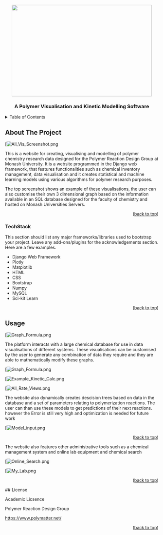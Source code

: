 <!-- Improved compatibility of back to top link: See: https://github.com/othneildrew/Best-README-Template/pull/73 -->

<a name="readme-top"></a>

<!--
*** Thanks for checking out the Best-README-Template. If you have a suggestion
*** that would make this better, please fork the repo and create a pull request
*** or simply open an issue with the tag "enhancement".
*** Don't forget to give the project a star!
*** Thanks again! Now go create something AMAZING! :D
-->

<!-- PROJECT SHIELDS -->
<!--
*** I'm using markdown "reference style" links for readability.
*** Reference links are enclosed in brackets [ ] instead of parentheses ( ).
*** See the bottom of this document for the declaration of the reference variables
*** for contributors-url, forks-url, etc. This is an optional, concise syntax you may use.
*** https://www.markdownguide.org/basic-syntax/#reference-style-links
-->

<!-- PROJECT LOGO -->

<p align="center">
  <img width="460" height="300" src="https://github.com/miladNemati-1/djangoprdwebsite/blob/main/images/prd-400.jpeg?raw=true">
</p>

  <h3 align="center">A Polymer Visualisation and Kinetic Modelling Software</h3>

<!-- TABLE OF CONTENTS -->
<details>
  <summary>Table of Contents</summary>
  <ol>
    <li>
      <a href="#about-the-project">About The Project</a>
      <ul>
        <li><a href="#built-with">Built With</a></li>
      </ul>
    </li>
    <li><a href="#usage">Usage</a></li>
    <li><a href="#roadmap">Roadmap</a></li>
  </ol>
</details>

<!-- ABOUT THE PROJECT -->

## About The Project

[![All_Vis_Screenshot.png](https://github.com/miladNemati-1/djangoprdwebsite/blob/main/images/All_Vis_Screenshot.png?raw=true)

This is a website for creating, visualising and modelling of polymer chemistry research data designed for the Polymer Reaction Design Group at Monash University. It is a website programmed in the Django web framework, that features functionalities such as chemical inventory management, data visualisation and it creates statistical and machine learning models using various algorithms for polymer research purposes.

The top screenshot shows an example of these visualisations, the user can also customise their own 3 dimensional graph based on the information available in an SQL database designed for the faculty of chemistry and hosted on Monash Universities Servers.

<p align="right">(<a href="#readme-top">back to top</a>)</p>

### TechStack

This section should list any major frameworks/libraries used to bootstrap your project. Leave any add-ons/plugins for the acknowledgements section. Here are a few examples.

- Django Web Framework
- Plotly
- Matplotlib
- HTML
- CSS
- Bootstrap
- Numpy
- MySQL
- Sci-kit Learn

<p align="right">(<a href="#readme-top">back to top</a>)</p>

## Usage

[![Graph_Formula.png](https://github.com/miladNemati-1/djangoprdwebsite/blob/main/images/Monomer_Visualisations_Homepage.png?raw=true)

The platform interacts with a large chemical database for use in data visualisations of different systems. These visualisations can be customised by the user to generate any combination of data they require and they are able to mathematically modify these graphs.

[![Graph_Formula.png](https://github.com/miladNemati-1/djangoprdwebsite/blob/main/images/Graph_Formula.png?raw=true)

[![Example_Kinetic_Calc.png](https://github.com/miladNemati-1/djangoprdwebsite/blob/main/images/Example_Kinetic_Calc.png?raw=true)

[![All_Rate_Views.png](https://github.com/miladNemati-1/djangoprdwebsite/blob/main/images/All_rate_views.png?raw=true)

The website also dynamically creates descision trees based on data in the database and a set of parameters relating to polymerization reactions. The user can than use these models to get predictions of their next reactions. however the Error is still very high and optimization is needed for future work

[![Model_input.png](https://github.com/miladNemati-1/djangoprdwebsite/blob/main/images/Models_input.png?raw=true)

<p align="right">(<a href="#readme-top">back to top</a>)</p>

The website also features other administrative tools such as a chemical management system and online lab equipment and chemical search

[![Online_Search.png](https://github.com/miladNemati-1/djangoprdwebsite/blob/main/images/Online_Search.png?raw=true)

[![My_Lab.png](https://github.com/miladNemati-1/djangoprdwebsite/blob/main/images/My_Lab.png?raw=true)

<p align="right">(<a href="#readme-top">back to top</a>)</p>
## License

Academic Licsence

Polymer Reaction Design Group

https://www.polymatter.net/

<p align="right">(<a href="#readme-top">back to top</a>)</p>
